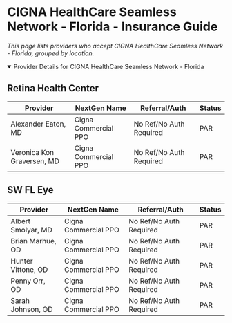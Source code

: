 # CIGNA HealthCare Seamless Network - Florida - Insurance Guide

*This page lists providers who accept CIGNA HealthCare Seamless Network - Florida, grouped by location.*

<details open><summary>Provider Details for CIGNA HealthCare Seamless Network - Florida</summary>

## Retina Health Center

| Provider | NextGen Name | Referral/Auth | Status |
|----------|-------------|--------------|--------|
| Alexander Eaton, MD | Cigna Commercial PPO | No Ref/No Auth Required | PAR |
| Veronica Kon Graversen, MD | Cigna Commercial PPO | No Ref/No Auth Required | PAR |

## SW FL Eye

| Provider | NextGen Name | Referral/Auth | Status |
|----------|-------------|--------------|--------|
| Albert Smolyar, MD | Cigna Commercial PPO | No Ref/No Auth Required | PAR |
| Brian Marhue, OD | Cigna Commercial PPO | No Ref/No Auth Required | PAR |
| Hunter Vittone, OD | Cigna Commercial PPO | No Ref/No Auth Required | PAR |
| Penny Orr, OD | Cigna Commercial PPO | No Ref/No Auth Required | PAR |
| Sarah Johnson, OD | Cigna Commercial PPO | No Ref/No Auth Required | PAR |

</details>


